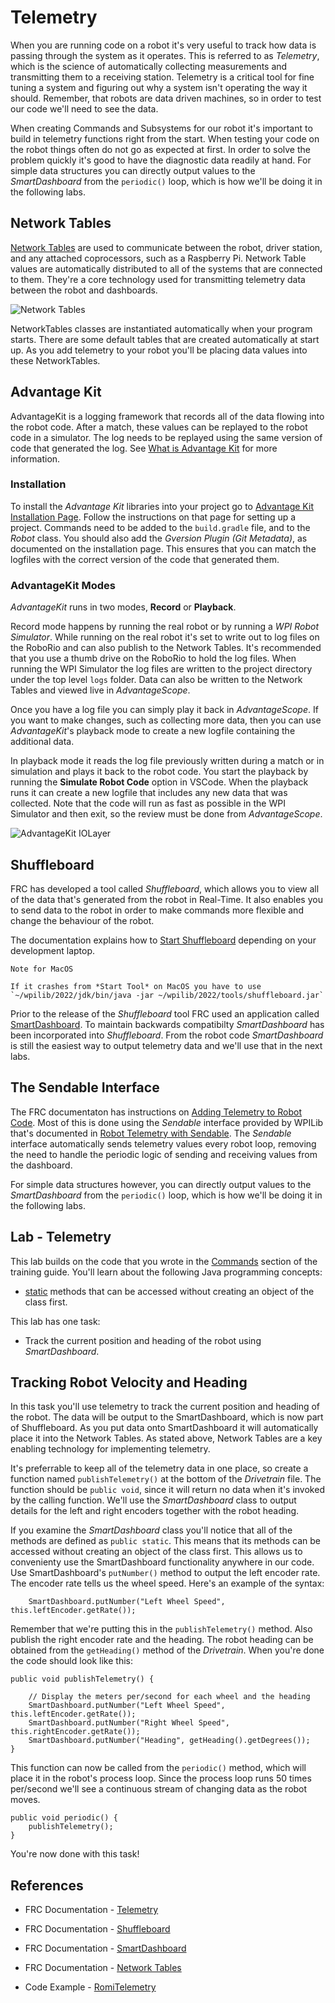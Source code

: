 # Telemetry
When you are running code on a robot it's very useful to track how data is passing through the system as it operates.  This is referred to as *Telemetry*, which is the science of automatically collecting measurements and transmitting them to a receiving station.  Telemetry is a critical tool for fine tuning a system and figuring out why a system isn't operating the way it should. Remember, that robots are data driven machines, so in order to test our code we'll need to see the data.  

When creating Commands and Subsystems for our robot it's important to build in telemetry functions right from the start.  When testing your code on the robot things often do not go as expected at first.  In order to solve the problem quickly it's good to have the diagnostic data readily at hand.  For simple data structures you can directly output values to the *SmartDashboard* from the `periodic()` loop, which is how we'll be doing it in the following labs.  

## Network Tables

[Network Tables](https://docs.wpilib.org/en/stable/docs/software/networktables/index.html) are used to communicate between the robot, driver station, and any attached coprocessors, such as a Raspberry Pi.  Network Table values are automatically distributed to all of the systems that are connected to them.  They're a core technology used for transmitting telemetry data between the robot and dashboards.

![Network Tables](../../images/Romi/Romi.072.jpeg)

NetworkTables classes are instantiated automatically when your program starts. There are some default tables that are created automatically at start up. As you add telemetry to your robot you'll be placing data values into these NetworkTables.

## Advantage Kit
AdvantageKit is a logging framework that records all of the data flowing into the robot code. After a match, these values can be replayed to the robot code in a simulator. The log needs to be replayed using the same version of code that generated the log. See [What is Advantage Kit](https://github.com/Mechanical-Advantage/AdvantageKit/blob/main/docs/WHAT-IS-ADVANTAGEKIT.md) for more information.

### Installation
To install the *Advantage Kit* libraries into your project go to [Advantage Kit Installation Page](https://github.com/Mechanical-Advantage/AdvantageKit/blob/main/docs/INSTALLATION.md#new-projects).  Follow the instructions on that page for setting up a project. Commands need to be added to the `build.gradle` file, and to the *Robot* class. You should also add the *Gversion Plugin (Git Metadata)*, as documented on the installation page. This ensures that you can match the logfiles with the correct version of the code that generated them. 

### AdvantageKit Modes
*AdvantageKit* runs in two modes, **Record** or **Playback**. 

Record mode happens by running the real robot or by running a *WPI Robot Simulator*.  While running on the real robot it's set to write out to log files on the RoboRio and can also publish to the Network Tables.  It's recommended that you use a thumb drive on the RoboRio to hold the log files. When running the WPI Simulator the log files are written to the project directory under the top level `logs` folder. Data can also be written to the Network Tables and viewed live in *AdvantageScope*.

Once you have a log file you can simply play it back in *AdvantageScope*.  If you want to make changes, such as collecting more data, then you can use *AdvantageKit*'s playback mode to create a new logfile containing the additional data.

In playback mode it reads the log file previously written during a match or in simulation and plays it back to the robot code. You start the playback by running the **Simulate Robot Code** option in VSCode. When the playback runs it can create a new logfile that includes any new data that was collected.  Note that the code will run as fast as possible in the WPI Simulator and then exit, so the review must be done from *AdvantageScope*.

![AdvantageKit IOLayer](../../images/AdvantageKit/AdvantageKit.002.jpeg)

## Shuffleboard
FRC has developed a tool called *Shuffleboard*, which allows you to view all of the data that's generated from the robot in Real-Time.  It also enables you to send data to the robot in order to make commands more flexible and change the behaviour of the robot.

The documentation explains how to [Start Shuffleboard](https://docs.wpilib.org/en/stable/docs/software/wpilib-tools/shuffleboard/getting-started/shuffleboard-tour.html#starting-shuffleboard) depending on your development laptop.  

    Note for MacOS

    If it crashes from *Start Tool* on MacOS you have to use `~/wpilib/2022/jdk/bin/java -jar ~/wpilib/2022/tools/shuffleboard.jar` 

Prior to the release of the *Shuffleboard* tool FRC used an application called [SmartDashboard](https://docs.wpilib.org/en/stable/docs/software/dashboards/smartdashboard/index.html).  To maintain backwards compatibilty *SmartDashboard* has been incorporated into *Shuffleboard*.  From the robot code *SmartDashboard* is still the easiest way to output telemetry data and we'll use that in the next labs.

## The Sendable Interface
The FRC documentaton has instructions on [Adding Telemetry to Robot Code](https://docs.wpilib.org/en/stable/docs/software/telemetry/telemetry.html#adding-telemetry-to-robot-code). Most of this is done using the *Sendable* interface provided by WPILib that's documented in [Robot Telemetry with Sendable](https://docs.wpilib.org/en/stable/docs/software/telemetry/robot-telemetry-with-sendable.html#robot-telemetry-with-sendable). The *Sendable* interface automatically sends telemetry values every robot loop, removing the need to handle the periodic logic of sending and receiving values from the dashboard.  

For simple data structures however, you can directly output values to the *SmartDashboard* from the `periodic()` loop, which is how we'll be doing it in the following labs.  

## Lab - Telemetry
This lab builds on the code that you wrote in the [Commands](romiCommands.md) section of the training guide.  You'll learn about the following Java programming concepts:

- [static](https://www.w3schools.com/java/ref_keyword_static.asp) methods that can be accessed without creating an object of the class first.

This lab has one task:

- Track the current position and heading of the robot using *SmartDashboard*. 

<!-- - Create a new tab on *Shuffleboard* and put telemetry data onto it. -->

## Tracking Robot Velocity and Heading
In this task you'll use telemetry to track the current position and heading of the robot. The data will be output to the SmartDashboard, which is now part of Shuffleboard.  As you put data onto SmartDashboard it will automatically place it into the Network Tables.  As stated above, Network Tables are a key enabling technology for implementing telemetry.
 
 It's preferrable to keep all of the telemetry data in one place, so create a function named `publishTelemetry()` at the bottom of the *Drivetrain* file.  The function should be `public void`, since it will return no data when it's invoked by the calling function. We'll use the *SmartDashboard* class to output details for the left and right encoders together with the robot heading.  

 If you examine the *SmartDashboard* class you'll notice that all of the methods are defined as `public static`.  This means that its methods can be accessed without creating an object of the class first.  This allows us to convenienty use the SmartDashboard functionality anywhere in our code.  Use SmartDashboard's `putNumber()` method to output the left encoder rate.  The encoder rate tells us the wheel speed.  Here's an example of the syntax:

        SmartDashboard.putNumber("Left Wheel Speed", this.leftEncoder.getRate());
 
Remember that we're putting this in the `publishTelemetry()` method. Also publish the right encoder rate and the heading.  The robot heading can be obtained from the `getHeading()` method of the *Drivetrain*. When you're done the code should look like this:

    public void publishTelemetry() {
        
        // Display the meters per/second for each wheel and the heading
        SmartDashboard.putNumber("Left Wheel Speed", this.leftEncoder.getRate());
        SmartDashboard.putNumber("Right Wheel Speed", this.rightEncoder.getRate());
        SmartDashboard.putNumber("Heading", getHeading().getDegrees());
    }

This function can now be called from the `periodic()` method, which will place it in the robot's process loop.  Since the process loop runs 50 times per/second we'll see a continuous stream of changing data as the robot moves.

    public void periodic() {
        publishTelemetry();
    }

You're now done with this task!

<!-- ### Put Data onto Shuffleboard
We can configure how Shuffleboard displays data from our robot code.  Shuffleboard enables you create multiple tabs that lets you view data in a logical fashion.  This lab task shows you how to create a new Shuffleboard tab and add telemetry data to it.  The tab will be called **Drivetrain**, which will be used to see data coming from that subsystem.  

First, we should again setup a function to keep all of the code together, so create a function called `setupShuffleboard()` and place it right after the *Drivetrain*'s constructor.  The Shuffleboard layout is going to get setup when the *Drivetrain* is initialized, which is why we're putting it right after the constructor.

The syntax for adding data to a tab is quite complex.  Essentially, we have to define what data to display, how to display it, and where on the screen to place it.  See the [Shuffleboard](https://docs.wpilib.org/en/stable/docs/software/wpilib-tools/shuffleboard/index.html) documentation for details on the code syntax.  Unlike SmartDashboard, you will have to explicitly create a NetworkTable entry to hold your data value.  This is done by creating the following attribute:

    GenericEntry this.headingEntry;

The next step is to create the Shuffleboard tab to show the data.  Place this in the `setupShuffleboard()` method.  You'll need to import a couple of classes.

    ShuffleboardTab this.driveTab = Shuffleboard.getTab("Drivetrain");

After creating the tab you can start adding data components to it.  Here's the full code for creating the Shuffleboard tab and adding the robot heading:

    private void setupShuffleboard() {
        // Create a tab for the Drivetrain
        ShuffleboardTab this.driveTab = Shuffleboard.getTab("Drivetrain");

        // Add telemetry data to the tab
        this.headingEntry = this.driveTab.add("Heading Deg.", getHeading())
            .withWidget(BuiltInWidgets.kGraph)      
            .withSize(3,3)
            .withPosition(0, 0)
            .getEntry();  
    }

Our `setupShuffleboard()` method gets called from the *Drivetrain*'s constructor to make it visible in Shuffleboard as soon as the robot starts up.

    public Drivetrain() {
        ...
        setupShuffleboard();
    }

Telemetry data needs to be put into the NetworkTables to become visible in Shuffleboard.  The following code is placed in the `publishTelemetry()` method using the table entry that you defined earlier.  Data types for NetworkTables are either boolean, numeric, or string. Numeric values are written as `double` precision values. 

    this.headingEntry.setDouble(getHeading());

Since `publishTelemetry()` is called from the `periodic()` function, this statement will populate the NetworkTable entry every 50 milliseconds giving you a Real-Time view of the data. 

Continue on and add some more telemetry data to the **Drivetrain** tab.  Add three variables `this.leftWheelPositionEntry`, `this.rightWheelPositionEntry`, and `this.avgDistanceEntry` to track how far we've travelled.  Use the methods `getLeftDistanceMeters()`, `getRightDistanceMeters()`, and `getAverageDistanceMeters()` to populate the data entries.  Follow the example above to add the entries to the **Drivetrain** tab.

Here's how the entries should look once you've added them.  

    this.leftWheelPositionEntry = this.driveTab.add("Left Wheel Pos.", getLeftDistanceMeters())
        .withWidget(BuiltInWidgets.kGraph)      
        .withSize(3,3)  
        .withPosition(4, 0)
        .getEntry();  
    this.rightWheelPositionEntry = this.driveTab.add("Right Wheel Pos.", getRightDistanceMeters())
        .withWidget(BuiltInWidgets.kGraph)      
        .withSize(3,3)
        .withPosition(7, 0)
        .getEntry(); 
    this.avgDistanceEntry = this.driveTab.add("Average Distance", getAverageDistanceMeters())
        .withWidget(BuiltInWidgets.kGraph)      
        .withSize(3,3)
        .withPosition(10, 0)
        .getEntry();     

Once again, the entries are of type GenericEntry, which need to be defined as attributes of the *Drivetrain* class. 

Place the following statements in the `publishTelemetry()` method to put the data into the NetworkTables and see them in Shuffleboard.

    // Display the distance travelled for each wheel
    this.leftWheelPositionEntry.setDouble(getLeftDistanceMeters());
    this.rightWheelPositionEntry.setDouble(getRightDistanceMeters()); 
    this.avgDistanceEntry.setDouble(getAverageDistanceMeters());

You can now check out the telemetry data by running the Romi robot. 

You're now done with this task! -->

## References
- FRC Documentation - [Telemetry](https://docs.wpilib.org/en/stable/docs/software/telemetry/index.html)

- FRC Documentation - [Shuffleboard](https://docs.wpilib.org/en/stable/docs/software/wpilib-tools/shuffleboard/index.html)

- FRC Documentation - [SmartDashboard](https://docs.wpilib.org/en/stable/docs/software/dashboards/smartdashboard/index.html)

- FRC Documentation - [Network Tables](https://docs.wpilib.org/en/stable/docs/software/networktables/index.html)

- Code Example - [RomiTelemetry](https://github.com/FRC-2928/RomiExamples/tree/main/RomiTelemetry)